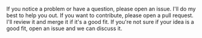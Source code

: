 If you notice a problem or have a question, please open an issue. I'll do my best to help you out.
If you want to contribute, please open a pull request. I'll review it and merge it if it's a good fit. 
If you're not sure if your idea is a good fit, open an issue and we can discuss it.